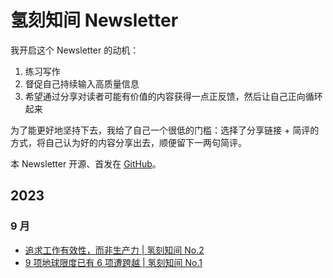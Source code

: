 # 氢刻知间 Newsletter

我开启这个 Newsletter 的动机：

1. 练习写作
2. 督促自己持续输入高质量信息
3. 希望通过分享对读者可能有价值的内容获得一点正反馈，然后让自己正向循环起来

为了能更好地坚持下去，我给了自己一个很低的门槛：选择了分享链接 + 简评的方式，将自己认为好的内容分享出去，顺便留下一两句简评。

本 Newsletter 开源、首发在 [GitHub](https://github.com/rokcso/weekly)。

## 2023

### 9 月

- [追求工作有效性，而非生产力 | 氢刻知间 No.2](https://github.com/rokcso/weekly/blob/main/2023/issue-2.md)
- [9 项地球限度已有 6 项遭跨越 | 氢刻知间 No.1](https://github.com/rokcso/weekly/blob/main/2023/issue-1.md)